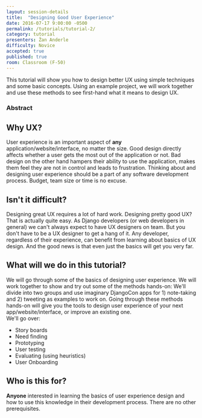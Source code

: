 ```yaml
---
layout: session-details
title:  "Designing Good User Experience"
date: 2016-07-17 9:00:00 -0500
permalink: /tutorials/tutorial-2/
category: tutorial
presenters: Žan Anderle
difficulty: Novice
accepted: true
published: true
room: Classroom (F-50)
---
```

This tutorial will show you how to design better UX using simple techniques
and some basic concepts. Using an example project, we will work together and
use these methods to see first-hand what it means to design UX.

### Abstract

## Why UX?

User experience is an important aspect of **any**
application/website/interface, no matter the size. Good design directly
affects whether a user gets the most out of the application or not. Bad design
on the other hand hampers their ability to use the application, makes them
feel they are not in control and leads to frustration. Thinking about and
designing user experience should be a part of any software development
process. Budget, team size or time is no excuse.

## Isn't it difficult?

Designing great UX requires a lot of hard work. Designing pretty good UX? That
is actually quite easy. As Django developers (or web developers in general) we
can't always expect to have UX designers on team. But you don't have to be a
UX designer to get a hang of it. Any developer, regardless of their
experience, can benefit from learning about basics of UX design. And the good
news is that even just the basics will get you very far.

## What will we do in this tutorial?

We will go through some of the basics of designing user experience. We will
work together to show and try out some of the methods hands-on: We'll divide
into two groups and use imaginary DjangoCon apps for 1) note-taking and 2)
tweeting as examples to work on. Going through these methods hands-on will
give you the tools to design user experience of your next
app/website/interface, or improve an existing one.  
We'll go over:

  * Story boards
  * Need finding
  * Prototyping
  * User testing
  * Evaluating (using heuristics)
  * User Onboarding

## Who is this for?

**Anyone** interested in learning the basics of user experience design and how to use this knowledge in their development process. There are no other prerequisites.

